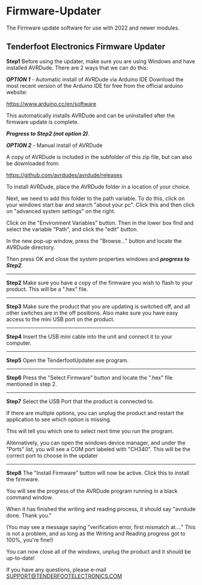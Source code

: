 # Firmware-Updater
The Firmware update software for use with 2022 and newer modules.

Tenderfoot Electronics Firmware Updater
----
**Step1**
Before using the updater, make sure you are using Windows and have installed AVRDude. There are 2 ways that we can do this:



**_OPTION 1_** - Automatic install of AVRDude via Arduino IDE
Download the most recent version of the Arduino IDE for free from the official arduino website:

https://www.arduino.cc/en/software

This automatically installs AVRDude and can be uninstalled after the firmware update is complete.

_**Progress to Step2 (not option 2)**._



**_OPTION 2_** - Manual install of AVRDude 

A copy of AVRDude is included in the subfolder of this zip file, but can also be downloaded from:

https://github.com/avrdudes/avrdude/releases 


To install AVRDude, place the AVRDude folder in a location of your choice.

Next, we need to add this folder to the path variable. To do this, click on your windows start bar and search "about your pc". Click this and then click on "advanced system settings" on the right.

Click on the "Environment Variables" button. Then in the lower box find and select the variable "Path", and click the "edit" button.

In the new pop-up window, press the "Browse..." button and locate the AVRDude directory.

Then press OK and close the system properties windows and _**progress to Step2**._

----

**Step2**
Make sure you have a copy of the firmware you wish to flash to your product. This will be a ".hex" file.

----

**Step3**
Make sure the product that you are updating is switched off, and all other switches are in the off positions.
Also make sure you have easy access to the mini USB port on the product.

----

**Step4**
Insert the USB mini cable into the unit and connect it to your computer.

----

**Step5**
Open the TenderfootUpdater.exe program.

----

**Step6**
Press the "Select Firmware" button and locate the ".hex" file mentioned in step 2.

----

**Step7**
Select the USB Port that the product is connected to. 

If there are multiple options, you can unplug the product and restart the application to see which option is missing.

This will tell you which one to select next time you run the program.

Alternatively, you can open the windows device manager, and under the "Ports" list, you will see a COM port labeled with "CH340". This will be the correct port to choose in the updater 

----

**Step8**
The "Install Firmware" button will now be active. Click this to install the firmware. 

You will see the progress of the AVRDude program running in a black command window.

When it has finished the writing and reading process, it should say "avrdude done. Thank you."

(You may see a message saying "verification error, first mismatch at...." This is not a problem,
and as long as the Writing and Reading progress got to 100%, you're fine!)

You can now close all of the windows, unplug the product and it should be up-to-date!

If you have any questions, please e-mail SUPPORT@TENDERFOOTELECTRONICS.COM

